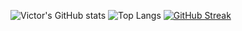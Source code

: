 ![Victor's GitHub stats](https://github-readme-stats.vercel.app/api?username=ahkohd&hide=contribs&theme=transparent)
![Top Langs](https://github-readme-stats.vercel.app/api/top-langs/?username=ahkohd&layout=compact&theme=transparent&size_weight=0&count_weight=1)
[![GitHub Streak](https://github-readme-streak-stats.herokuapp.com?user=ahkohd&hide_border=true)](https://git.io/streak-stats)
